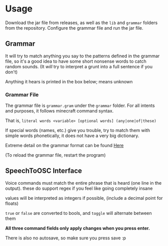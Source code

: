 # Usage

Download the jar file from releases, as well as the `lib` and `grammar` folders from the repository. Configure the grammar file and run the jar file.

## Grammar

It will try to match anything you say to the patterns defined in the grammar file, so it's a good idea to have some short nonsense words to catch random sounds. (It *will* try to interpret a grunt into a full sentence if you don't)

Anything it hears is printed in the box below; <unk> means unknown

### Grammar File

The grammar file is `grammar.gram` under the `grammar` folder. For all intents and purposes, it follows minecraft command syntax.

That is, `literal words <variable> [optional words] (any|one|of|these)`

If special words (names, etc.) give you trouble, try to match them with simple words phonetically, it does not have a very big dictionary.

Extreme detail on the grammar format can be found [Here](<https://www.w3.org/TR/2000/NOTE-jsgf-20000605/#14185>)

(To reload the grammar file, restart the program)

## SpeechToOSC Interface

Voice commands must match the entire phrase that is heard (one line in the output). these do support regex if you feel like going completely insane

values will be interpreted as integers if possible, (include a decimal point for floats)

`true` or `false` are converted to bools, and `toggle` will alternate between them

**All three command fields only apply changes when you press enter.**

There is also no autosave, so make sure you press save :p

